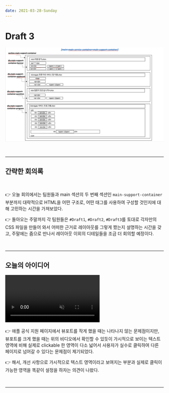 ```yaml
---
date: 2021-03-28-Sunday
---
```


# Draft 3

![main-support-container 부분 스케치](./images/apple-clone-main-support-container.png)

<br>
<hr>

## 간략한 회의록 

<br>

👉 오늘 회의에서는 팀원들과 main 섹션의 두 번째 섹션인 `main-support-container`부분까지 대략적으로 HTML을 어떤 구조로, 어떤 태그를 사용하여 구성할 것인지에 대해 고민하는 시간을 가져보았다. <br>

👉 돌아오는 주말까지 각 팀원들은 `#Draft1`, `#Draft2`, `#Draft3`를 토대로 각자만의 CSS 파일을 만들어 와서 어떠한 근거로 레이아웃를 그렇게 짰는지 설명하는 시간을 갖고, 주말에는 줌으로 만나서 레이아웃 이외의 디테일들을 조금 더 회의할 예정이다. 

<br>
<hr>

## 오늘의 아이디어

<video autoplay controls loop muted preload="auto">
  <source src="./images/애플 고객지원 사이트 클론 - 문제점 발견 관련 동영상" type="video">
  애플 고객지원 사이트 클론 - 문제점 발견 관련 동영상 
</video>

👉 애플 공식 지원 페이지에서 뷰포트를 작게 했을 때는 나타나지 않는 문제점이지만, 뷰포트를 크게 했을 때는 위의 비디오에서 확인할 수 있듯이 가시적으로 보이는 텍스트 영역에 비해 실제로 clickable 한 영역이 다소 넓어서 사용자가 실수로 클릭하여 다른 페이지로 넘어갈 수 있다는 문제점이 제기되었다. 

👉 해서, 개선 사항으로 가시적으로 텍스트 영역이라고 보여지는 부분과 실제로 클릭이 가능한 영역을 똑같이 설정을 하자는 의견이 나왔다. 

<!-- 👉 애플 공식 지원 페이지에서 뷰포트를 작게 했을 때는 나타나지 않는 문제점이지만, 뷰포트를 크게 했을 때는 우리 draft의 h2에 해당하는 “지원 받기”의 하위 div들에 포함되어져 있는 a 태그로 감싸졌을 것이라고 예상되는 “~~~~ >” 영역이 … 가시적으로 보이는 텍스트 영역에 비해 실제로 클리커블한 영역이 다소 넓음 -> 개선 사항으로 가시적으로 텍스트 영역이라고 보여지는 부분과 실제로 클릭이 가능한 영역을 똑같이 설정을 하자는 의견이 나옴!  -->

<br>
<hr>

